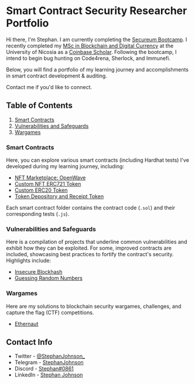 # Smart Contract Security Researcher Portfolio

Hi there, I'm Stephan. I am currently completing the [Secureum Bootcamp](https://www.secureum.xyz/epoch0). I recently completed my [MSc in Blockchain and Digital Currency](https://www.unic.ac.cy/blockchain/msc-digital-currency/) at the University of Nicosia as a [Coinbase Scholar](https://www.unic.ac.cy/unic-and-coinbase-announce-awardees-of-their-scholarship-programme-for-minority-professionals/#:~:text=I%20chose%20to%20apply%20to%20the,accessibility%20of%20financial%20services). Following the bootcamp, I intend to begin bug hunting on Code4rena, Sherlock, and Immunefi.

Below, you will find a portfolio of my learning journey and accomplishments in smart contract development & auditing.

Contact me if you'd like to connect.

## Table of Contents

1. [Smart Contracts](https://github.com/johnsonstephan/smart-contract-security-researcher-portfolio/tree/main/smart-contracts)
2. [Vulnerabilities and Safeguards](https://github.com/johnsonstephan/smart-contract-security-researcher-portfolio/tree/main/vulnerabilities-and-safeguards)
3. [Wargames](https://github.com/johnsonstephan/smart-contract-security-researcher-portfolio/tree/main/wargames)

### Smart Contracts

Here, you can explore various smart contracts (including Hardhat tests) I've developed during my learning journey, including:

- [NFT Marketplace: OpenWave](https://github.com/johnsonstephan/smart-contract-security-researcher-portfolio/tree/main/smart-contracts/erc721/custom-erc721-marketplace)
- [Custom NFT ERC721 Token](https://github.com/johnsonstephan/smart-contract-security-researcher-portfolio/tree/main/smart-contracts/erc721/custom-nft-erc721-token)
- [Custom ERC20 Token](https://github.com/johnsonstephan/smart-contract-security-researcher-portfolio/tree/main/smart-contracts/erc20/custom-erc20-token)
- [Token Depository and Receipt Token](https://github.com/johnsonstephan/smart-contract-security-researcher-portfolio/tree/main/smart-contracts/erc20/token-depository-and-receipt-token)

Each smart contract folder contains the contract code (`.sol`) and their corresponding tests (`.js`).

### Vulnerabilities and Safeguards

Here is a compilation of projects that underline common vulnerabilities and exhibit how they can be exploited. For some, improved contracts are included, showcasing best practices to fortify the contract's security. Highlights include:

- [Insecure Blockhash](https://github.com/johnsonstephan/smart-contract-security-researcher-portfolio/tree/main/vulnerabilities-and-safeguards/insecure-randomness/randomness-blockhash)
- [Guessing Random Numbers](https://github.com/johnsonstephan/smart-contract-security-researcher-portfolio/tree/main/vulnerabilities-and-safeguards/insecure-randomness/randomness-guessing)

### Wargames

Here are my solutions to blockchain security wargames, challenges, and capture the flag (CTF) competitions.

- [Ethernaut](https://github.com/johnsonstephan/smart-contract-security-researcher-portfolio/tree/main/wargames/ethernaut)

## Contact Info

- Twitter - [@StephanJohnson\_](https://twitter.com/StephanJohnson_)
- Telegram - [StephanJohnson](https://t.me/StephanJohnson)
- Discord - [Stephan#0861](http://discordapp.com/users/809417928234762272)
- LinkedIn - [Stephan Johnson](https://www.linkedin.com/in/stephancjohnson/)
